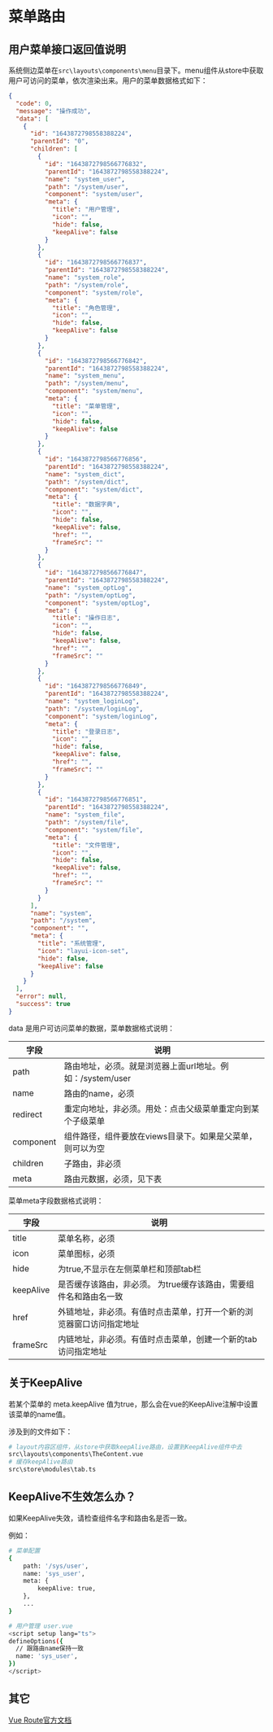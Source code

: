 # 菜单路由



## 用户菜单接口返回值说明

系统侧边菜单在`src\layouts\components\menu`目录下。menu组件从store中获取用户可访问的菜单，依次渲染出来。用户的菜单数据格式如下：

```json
{
  "code": 0,
  "message": "操作成功",
  "data": [
    {
      "id": "1643872798558388224",
      "parentId": "0",
      "children": [
        {
          "id": "1643872798566776832",
          "parentId": "1643872798558388224",
          "name": "system_user",
          "path": "/system/user",
          "component": "system/user",
          "meta": {
            "title": "用户管理",
            "icon": "",
            "hide": false,
            "keepAlive": false
          }
        },
        {
          "id": "1643872798566776837",
          "parentId": "1643872798558388224",
          "name": "system_role",
          "path": "/system/role",
          "component": "system/role",
          "meta": {
            "title": "角色管理",
            "icon": "",
            "hide": false,
            "keepAlive": false
          }
        },
        {
          "id": "1643872798566776842",
          "parentId": "1643872798558388224",
          "name": "system_menu",
          "path": "/system/menu",
          "component": "system/menu",
          "meta": {
            "title": "菜单管理",
            "icon": "",
            "hide": false,
            "keepAlive": false
          }
        },
        {
          "id": "1643872798566776856",
          "parentId": "1643872798558388224",
          "name": "system_dict",
          "path": "/system/dict",
          "component": "system/dict",
          "meta": {
            "title": "数据字典",
            "icon": "",
            "hide": false,
            "keepAlive": false,
            "href": "",
            "frameSrc": ""
          }
        },
        {
          "id": "1643872798566776847",
          "parentId": "1643872798558388224",
          "name": "system_optLog",
          "path": "/system/optLog",
          "component": "system/optLog",
          "meta": {
            "title": "操作日志",
            "icon": "",
            "hide": false,
            "keepAlive": false,
            "href": "",
            "frameSrc": ""
          }
        },
        {
          "id": "1643872798566776849",
          "parentId": "1643872798558388224",
          "name": "system_loginLog",
          "path": "/system/loginLog",
          "component": "system/loginLog",
          "meta": {
            "title": "登录日志",
            "icon": "",
            "hide": false,
            "keepAlive": false,
            "href": "",
            "frameSrc": ""
          }
        },
        {
          "id": "1643872798566776851",
          "parentId": "1643872798558388224",
          "name": "system_file",
          "path": "/system/file",
          "component": "system/file",
          "meta": {
            "title": "文件管理",
            "icon": "",
            "hide": false,
            "keepAlive": false,
            "href": "",
            "frameSrc": ""
          }
        }
      ],
      "name": "system",
      "path": "/system",
      "component": "",
      "meta": {
        "title": "系统管理",
        "icon": "layui-icon-set",
        "hide": false,
        "keepAlive": false
      }
    }
  ],
  "error": null,
  "success": true
}
```

data 是用户可访问菜单的数据，菜单数据格式说明：

| 字段      | 说明                                                       |
| --------- | ---------------------------------------------------------- |
| path      | 路由地址，必须。就是浏览器上面url地址。例如：/system/user  |
| name      | 路由的name，必须                                         |
| redirect  | 重定向地址，非必须。用处：点击父级菜单重定向到某个子级菜单 |
| component | 组件路径，组件要放在views目录下。如果是父菜单，则可以为空  |
| children  | 子路由，非必须                                             |
| meta      | 路由元数据，必须，见下表                                   |

菜单meta字段数据格式说明：

| 字段      | 说明                                                         |
| --------- | ------------------------------------------------------------ |
| title     | 菜单名称，必须                                               |
| icon      | 菜单图标，必须                                               |
| hide      | 为true,不显示在左侧菜单栏和顶部tab栏                         |
| keepAlive | 是否缓存该路由，非必须。 为true缓存该路由，需要组件名和路由名一致 |
| href      | 外链地址，非必须。有值时点击菜单，打开一个新的浏览器窗口访问指定地址 |
| frameSrc  | 内链地址，非必须。有值时点击菜单，创建一个新的tab访问指定地址 |



## 关于KeepAlive

若某个菜单的 meta.keepAlive 值为true，那么会在vue的KeepAlive注解中设置该菜单的name值。

涉及到的文件如下：

```bash
# layout内容区组件，从store中获取keepAlive路由，设置到KeepAlive组件中去
src\layouts\components\TheContent.vue
# 缓存keepAlive路由
src\store\modules\tab.ts
```



## KeepAlive不生效怎么办？

如果KeepAlive失效，请检查组件名字和路由名是否一致。

例如：

```bash
# 菜单配置
{
	path: '/sys/user',
	name: 'sys_user',
	meta: {
		keepAlive: true,
	},
	...
}

# 用户管理 user.vue
<script setup lang="ts">
defineOptions({
  // 跟路由name保持一致
  name: 'sys_user',
})
</script>
```



## 其它

[Vue Route官方文档](https://router.vuejs.org/zh/)